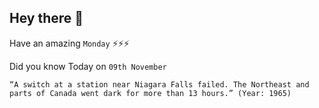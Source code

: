 ## Hey there 👋
Have an amazing `Monday` ⚡⚡⚡

Did you know Today on `09th November`
```
“A switch at a station near Niagara Falls failed. The Northeast and parts of Canada went dark for more than 13 hours.” (Year: 1965)
```
